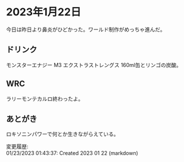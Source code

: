 # 2023年1月22日

今日は昨日より鼻炎がひどかった。ワールド制作がめっちゃ進んだ。

## ドリンク

モンスターエナジー M3 エクストラストレングス 160ml缶とリンゴの炭酸。

## WRC

ラリーモンテカルロ終わったよ。

## あとがき

ロキソニンパワーで何とか生きながらえている。

変更履歴:  
01/23/2023 01:43:37: Created 2023 01 22 (markdown)  
